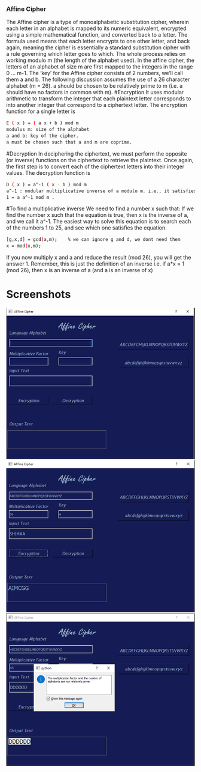 ### Affine Cipher
The Affine cipher is a type of monoalphabetic substitution cipher, wherein each letter in an alphabet is mapped to its numeric equivalent, encrypted using a simple mathematical function, and converted back to a letter. The formula used means that each letter encrypts to one other letter, and back again, meaning the cipher is essentially a standard substitution cipher with a rule governing which letter goes to which.
The whole process relies on working modulo m (the length of the alphabet used). In the affine cipher, the letters of an alphabet of size m are first mapped to the integers in the range 0 … m-1.
The ‘key’ for the Affine cipher consists of 2 numbers, we’ll call them a and b. The following discussion assumes the use of a 26 character alphabet (m = 26). a should be chosen to be relatively prime to m (i.e. a should have no factors in common with m).
#Encryption
It uses modular arithmetic to transform the integer that each plaintext letter corresponds to into another integer that correspond to a ciphertext letter. The encryption function for a single letter is

```sh
E ( x ) = ( a x + b ) mod m 
modulus m: size of the alphabet
a and b: key of the cipher.
a must be chosen such that a and m are coprime.
```

#Decryption
In deciphering the ciphertext, we must perform the opposite (or inverse) functions on the ciphertext to retrieve the plaintext. Once again, the first step is to convert each of the ciphertext letters into their integer values. The decryption function is
```sh
D ( x ) = a^-1 ( x - b ) mod m
a^-1 : modular multiplicative inverse of a modulo m. i.e., it satisfies the equation
1 = a a^-1 mod m .
```

#To find a multiplicative inverse
We need to find a number x such that:
If we find the number x such that the equation is true, then x is the inverse of a, and we call it a^-1. The easiest way to solve this equation is to search each of the numbers 1 to 25, and see which one satisfies the equation.

```sh
[g,x,d] = gcd(a,m);    % we can ignore g and d, we dont need them
x = mod(x,m);      
```
If you now multiply x and a and reduce the result (mod 26), you will get the answer 1. Remember, this is just the definition of an inverse i.e. if a*x = 1 (mod 26), then x is an inverse of a (and a is an inverse of x)
# Screenshots

![](https://github.com/shimaaelhosary/Affine-Cipher/blob/master/screenshots/affine1.PNG)
![](https://github.com/shimaaelhosary/Affine-Cipher/blob/master/screenshots/affine2.PNG) 
![](https://github.com/shimaaelhosary/Affine-Cipher/blob/master/screenshots/affine3.png)






                    

